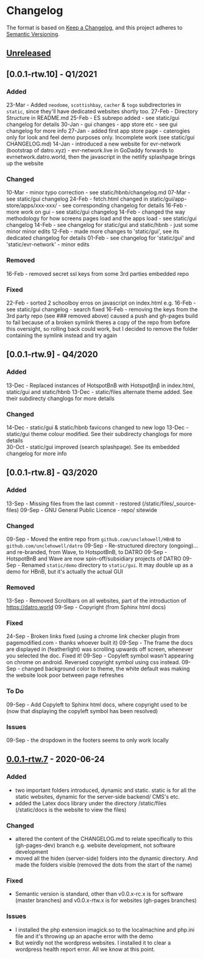 # Changelog

The format is based on [Keep a Changelog](https://keepachangelog.com/en/1.0.0/),
and this project adheres to [Semantic Versioning](https://semver.org/spec/v2.0.0.html).

## [Unreleased]

## [0.0.1-rtw.10] - Q1/2021

### Added
23-Mar - Added `neodome`, `scottishbay`, `cacher` & `togo` subdirectories in `static`, since they'll have dedicated websites shortly too. 
27-Feb - Directory Structure in README.md
25-Feb - ES subrepo added - see static/gui changelog for details
30-Jan - gui changes - app store etc - see gui changelog for more info
27-Jan - added first app store page - caterogies only for look and feel demo purposes only. Incomplete work (see static/gui CHANGELOG.md) 
14-Jan - introduced a new website for evr-network (bootstrap of datro.xyz)
       - evr-network.live in GoDaddy forwards to evrnetwork.datro.world, then the javascript in the netlify splashpage brings up the website

### Changed 
10-Mar - minor typo correction - see static/hbnb/changelog.md
07-Mar - see static/gui changelog
24-Feb - fetch.html changed in static/gui/app-store/apps/xxx-xxx/ - see corresponding changelog for details
16-Feb - more work on gui - see static/gui changelog
14-Feb - changed the way methodology for how screens pages load and the apps load - see static/gui changelog
14-Feb - see changelog for static/gui and static/hbnb - just some minor minor edits
12-Feb - made more changes to 'static/gui', see its dedicated changelog for details
01-Feb - see changelog for 'static/gui' and 'static/evr-network' - minor edits

### Removed
16-Feb - removed secret ssl keys from some 3rd parties embedded repo

### Fixed
22-Feb - sorted 2 schoolboy erros on javascript on index.html e.g. <script> src="" </script>
16-Feb - see static/gui changelog - search fixed
16-Feb - removing the keys from the 3rd party repo (see ### removed above) caused a push and gh-pages build to fail because of a broken symlink
         theres a copy of the repo from before this oversight, so rolling back could work, but I decided to remove the folder containing the symlink instead and try again
 
## [0.0.1-rtw.9] - Q4/2020

### Added
13-Dec - Replaced instances of HotspotBnB with Hotspotβnβ in index.html, static/gui and static/hbnb
13-Dec - static/files alternate theme added. See their subdirecty changlogs for more details

### Changed
14-Dec - static/gui & static/hbnb favicons changed to new logo
13-Dec - static/gui theme colour modified. See their subdirecty changlogs for more details  
30-Oct - static/gui improved (search splashpage). See its embedded changelog for more info

## [0.0.1-rtw.8] - Q3/2020

### Added
13-Sep - Missing files from the last commit - restored (/static/files/_source-files)
09-Sep - GNU General Public Licence - repo/ sitewide

### Changed
09-Sep - Moved the entire repo from `github.com/unclehowell/HBnB` to `github.com/unclehowell/datro`
09-Sep - Re-structured directory (ongoing)... and re-branded, from Wave, to HotspotBnB, to DATRO
09-Sep - HotspotBnB and Wave are now spin-off/subsidiary projects of DATRO
09-Sep - Renamed `static/demo` directory to `static/gui`. It may double up as a demo for HBnB, but it's actually the actual GUI

### Removed
13-Sep - Removed Scrollbars on all websites, part of the introduction of https://datro.world
09-Sep - Copyright (from Sphinx html docs)

### Fixed
24-Sep - Broken links fixed (using a chrome link checker plugin from pagemodified.com - thanks whoever built it)
09-Sep - The frame the docs are displayed in (featherlight) was scrolling upwards off screen, whenever you selected the doc. Fixed it!
09-Sep - Copyleft symbol wasn't appearing on chrome on android. Reversed copyright symbol using css instead.
09-Sep - changed background color to theme, the white default was making the website look poor between page refreshes

### To Do
09-Sep - Add Copyleft to Sphinx html docs, where copyright used to be (now that displaying the copyleft symbol has been resolved)

### Issues
09-Sep - the dropdown in the footers seems to only work locally

## [0.0.1-rtw.7] - 2020-06-24
### Added
- two important folders introduced, dynamic and static. static is for all the static websites, dynamic for the server-side backend/ CMS's etc.
- added the Latex docs library under the directory /static/files (/static/docs is the website to view the files)

### Changed
- altered the content of the CHANGELOG.md to relate specifically to this (gh-pages-dev) branch e.g. website development, not software development
- moved all the hiden (server-side) folders into the dynamic directory. And made the folders visible (removed the dots from the start of the name)

### Fixed

- Semantic version is standard, other than v0.0.x-rc.x is for software (master branches) and v0.0.x-rtw.x is for websites (gh-pages branches)

### Issues
- I installed the php extension imagick.so to the localmachine and php.ini file and it's throwing up an apache error with the demo
- But weirdly not the wordpress websites. I installed it to clear a wordpress health report error. All we know at this point.

[Unreleased]: https://github.com/unclehowell/hbnb/compare/v0.0.1-rtw.7...HEAD
[0.0.1-rtw.7]: https://github.com/unclehowell/hbnb/compare/v0.0.1-rc.7...v0.0.1-rtw.7
